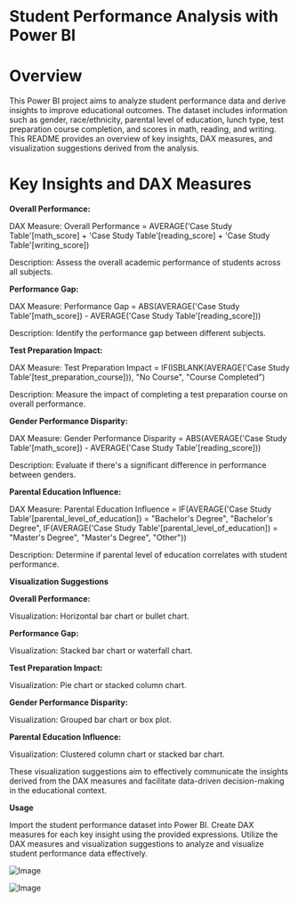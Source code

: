 # Student Performance Analysis with Power BI
# Overview
This Power BI project aims to analyze student performance data and derive insights to improve educational outcomes. The dataset includes information such as gender, race/ethnicity, parental level of education, lunch type, test preparation course completion, and scores in math, reading, and writing. This README provides an overview of key insights, DAX measures, and visualization suggestions derived from the analysis.

# Key Insights and DAX Measures

**Overall Performance:**

DAX Measure: Overall Performance = AVERAGE('Case Study Table'[math_score] + 'Case Study Table'[reading_score] + 'Case Study Table'[writing_score])

Description: Assess the overall academic performance of students across all subjects.

**Performance Gap:**

DAX Measure: Performance Gap = ABS(AVERAGE('Case Study Table'[math_score]) - AVERAGE('Case Study Table'[reading_score]))

Description: Identify the performance gap between different subjects.

**Test Preparation Impact:**

DAX Measure: Test Preparation Impact = IF(ISBLANK(AVERAGE('Case Study Table'[test_preparation_course])), "No Course", "Course Completed")

Description: Measure the impact of completing a test preparation course on overall performance.

**Gender Performance Disparity:**

DAX Measure: Gender Performance Disparity = ABS(AVERAGE('Case Study Table'[math_score]) - AVERAGE('Case Study Table'[reading_score]))

Description: Evaluate if there's a significant difference in performance between genders.

**Parental Education Influence:**

DAX Measure: Parental Education Influence = IF(AVERAGE('Case Study Table'[parental_level_of_education]) = "Bachelor's Degree", "Bachelor's Degree", IF(AVERAGE('Case Study Table'[parental_level_of_education]) = "Master's Degree", "Master's Degree", "Other"))

Description: Determine if parental level of education correlates with student performance.

**Visualization Suggestions**

**Overall Performance:**

Visualization: Horizontal bar chart or bullet chart.

**Performance Gap:**

Visualization: Stacked bar chart or waterfall chart.

**Test Preparation Impact:**

Visualization: Pie chart or stacked column chart.

**Gender Performance Disparity:**

Visualization: Grouped bar chart or box plot.

**Parental Education Influence:**

Visualization: Clustered column chart or stacked bar chart.

These visualization suggestions aim to effectively communicate the insights derived from the DAX measures and facilitate data-driven decision-making in the educational context.

**Usage**

Import the student performance dataset into Power BI.
Create DAX measures for each key insight using the provided expressions.
Utilize the DAX measures and visualization suggestions to analyze and visualize student performance data effectively.

![Image](https://github.com/user-attachments/assets/d30bd576-5270-484d-a0d3-9d5aa92684fd)





![Image](https://github.com/user-attachments/assets/39e2b207-64ba-4a11-a22d-516ff2b06635)
